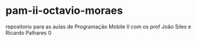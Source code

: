 # pam-ii-octavio-moraes
repositorio para as aulas de Programação Mobile II com os prof João Siles e Ricardo Palhares 0

